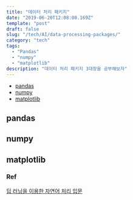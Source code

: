 ```yaml
---
title: "데이터 처리 패키지"
date: "2019-06-20T12:08:00.169Z"
template: "post"
draft: false
slug: "/tech/AI/data-processing-packages/"
category: "tech"
tags:
  - "Pandas"
  - "numpy"
  - "matplotlib"
description: "데이터 처리 패키지 3대장을 공부해보자"
---
```


- [pandas](#pandas)
- [numpy](#numpy)
- [matplotlib](#matplotlib)







## pandas





## numpy













## matplotlib













### Ref

[딥 러닝을 이용한 자연어 처리 입문](<https://wikidocs.net/32829>)

